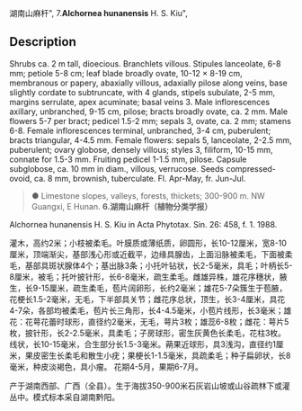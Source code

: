 湖南山麻杆",
7.**Alchornea hunanensis** H. S. Kiu",

## Description
Shrubs ca. 2 m tall, dioecious. Branchlets villous. Stipules lanceolate, 6-8 mm; petiole 5-8 cm; leaf blade broadly ovate, 10-12 × 8-19 cm, membranous or papery, abaxially villous, adaxially pilose along veins, base slightly cordate to subtruncate, with 4 glands, stipels subulate, 2-5 mm, margins serrulate, apex acuminate; basal veins 3. Male inflorescences axillary, unbranched, 9-15 cm, pilose; bracts broadly ovate, ca. 2 mm. Male flowers 5-7 per bract; pedicel 1.5-2 mm; sepals 3, ovate, ca. 2 mm; stamens 6-8. Female inflorescences terminal, unbranched, 3-4 cm, puberulent; bracts triangular, 4-4.5 mm. Female flowers: sepals 5, lanceolate, 2-2.5 mm, puberulent; ovary globose, densely villous; styles 3, filiform, 10-15 mm, connate for 1.5-3 mm. Fruiting pedicel 1-1.5 mm, pilose. Capsule subglobose, ca. 10 mm in diam., villous, verrucose. Seeds compressed-ovoid, ca. 8 mm, brownish, tuberculate. Fl. Apr-May, fr. Jun-Jul.

> ● Limestone slopes, valleys, forests, thickets; 300-900 m. NW Guangxi, E Hunan.
**6.湖南山麻杆（植物分类学报）**

Alchornea hunanensis H. S. Kiu in Acta Phytotax. Sin. 26: 458, f. 1. 1988.

灌木，高约2米；小枝被柔毛。叶膜质或薄纸质，卵圆形，长10-12厘米，宽8-10厘米，顶端渐尖，基部浅心形或近截平，边缘具腺齿，上面沿脉被柔毛，下面被柔毛，基部具斑状腺体4个；基出脉3条；小托叶钻状，长2-5毫米，具毛；叶柄长5-8厘米，被毛；托叶披针形，长6-8毫米，疏生柔毛。雌雄异株，雄花序穗状，腋生，长9-15厘米，疏生柔毛，苞片阔卵形，长约2毫米；雄花5-7朵簇生于苞腋，花梗长1.5-2毫米，无毛，下半部具关节；雌花序总状，顶生，长3-4厘米，具花4-7朵，各部均被柔毛，苞片长三角形，长4-4.5毫米，小苞片线形，长3毫米；雄花：花萼花蕾时球形，直径约2毫米，无毛，萼片3枚；雄蕊6-8枚；雌花：萼片5枚，披针形，长2-2.5毫米，具柔毛；子房球形，密生灰黄色长柔毛，花柱3枚。线状，长10-15毫米，合生部分长1.5-3毫米。蒴果近球形，具3浅沟，直径约1厘米，果皮密生长柔毛和散生小疣；果梗长1-1.5毫米，具疏柔毛；种子扁卵状，长8毫米，种皮淡褐色，具小瘤。 花期4-5月，果期6-7月。

产于湖南西部、广西（全县）。生于海拔350-900米石灰岩山坡或山谷疏林下或灌丛中。模式标本采自湖南黔阳。
